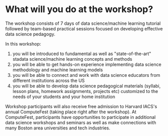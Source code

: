 # What will you do at the workshop?
The workshop consists of 7 days of data science/machine learning tutorial followed by team-based practical sessions focused on developing effective data science pedagogy. 

In this workshop:
1.  you will be introduced to fundamental as well as "state-of-the-art" stadata science/machine learning concepts and methods
2.  you will be able to get hands-on experience implementing data science methodology and machine learning models
3.  you will be able to connect and work with data science educators from different institutions across the US
4.  you will be able to develop data science pedagogical materials (syllabi, lesson plans, homework assignments, projects etc) customized to the needs of your students and your home institution 

Workshop participants will also receive free admission to Harvard IACS's annual ComputeFest (taking place right after the workshop). At ComputeFest, participants have opportunities to participate in additional data science workshops and seminars as well as make connections with many Boston area universities and tech industries. 

